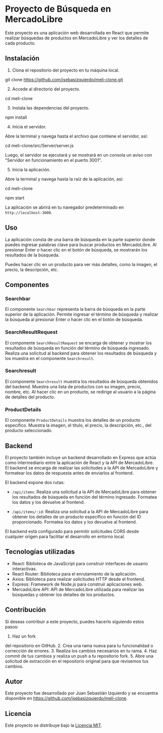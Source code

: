 # Proyecto de Búsqueda en MercadoLibre

Este proyecto es una aplicación web desarrollada en React que permite realizar búsquedas de productos en MercadoLibre y ver los detalles de cada producto.

## Instalación

1. Clona el repositorio del proyecto en tu máquina local.

git clone https://github.com/jsebasizquierdo/meli-clone.git

2. Accede al directorio del proyecto.

cd meli-clone

3. Instala las dependencias del proyecto.

npm install

4. Inicia el servidor.

Abre la terminal y navega hasta el archivo que contiene el servidor, así:

cd meli-clone/src/Server/server.js

Luego, el servidor se ejecutará y se mostrará en un consola un aviso con "Servidor en funcionamiento en el puerto 3001".

5. Inicia la aplicación.

Abre la terminal y navega hasta la raíz de la aplicación, así:

cd meli-clone

npm start

La aplicación se abrirá en tu navegador predeterminado en `http://localhost:3000`.

## Uso

La aplicación consta de una barra de búsqueda en la parte superior donde puedes ingresar palabras clave para buscar productos en MercadoLibre. Al presionar Enter o hacer clic en el botón de búsqueda, se mostrarán los resultados de la búsqueda.

Puedes hacer clic en un producto para ver más detalles, como la imagen, el precio, la descripción, etc.

## Componentes

### Searchbar

El componente `Searchbar` representa la barra de búsqueda en la parte superior de la aplicación. Permite ingresar el término de búsqueda y realizar la búsqueda al presionar Enter o hacer clic en el botón de búsqueda.

### SearchResultRequest

El componente `SearchResultRequest` se encarga de obtener y mostrar los resultados de búsqueda en función del término de búsqueda ingresado. Realiza una solicitud al backend para obtener los resultados de búsqueda y los muestra en el componente `Searchresult`.

### Searchresult

El componente `Searchresult` muestra los resultados de búsqueda obtenidos del backend. Muestra una lista de productos con su imagen, precio, nombre, etc. Al hacer clic en un producto, se redirige al usuario a la página de detalles del producto.

### ProductDetails

El componente `ProductDetails` muestra los detalles de un producto específico. Muestra la imagen, el título, el precio, la descripción, etc., del producto seleccionado.

## Backend

El proyecto también incluye un backend desarrollado en Express que actúa como intermediario entre la aplicación de React y la API de MercadoLibre. El backend se encarga de realizar las solicitudes a la API de MercadoLibre y formatear los datos de respuesta antes de enviarlos al frontend.

El backend expone dos rutas:

- `/api/items`: Realiza una solicitud a la API de MercadoLibre para obtener los resultados de búsqueda en función del término ingresado. Formatea los datos y los devuelve al frontend.

- `/api/items/:id`: Realiza una solicitud a la API de MercadoLibre para obtener los detalles de un producto específico en función del ID proporcionado. Formatea los datos y los devuelve al frontend.

El backend está configurado para permitir solicitudes CORS desde cualquier origen para facilitar el desarrollo en entorno local.

## Tecnologías utilizadas

- React: Biblioteca de JavaScript para construir interfaces de usuario interactivas.
- React Router: Biblioteca para el enrutamiento de la aplicación.
- Axios: Biblioteca para realizar solicitudes HTTP desde el frontend.
- Express: Framework de Node.js para construir aplicaciones web.
- MercadoLibre API: API de MercadoLibre utilizada para realizar las búsquedas y obtener los detalles de los productos.

## Contribución

Si deseas contribuir a este proyecto, puedes hacerlo siguiendo estos pasos:

1. Haz un fork

del repositorio en GitHub. 2. Crea una rama nueva para tu funcionalidad o corrección de errores. 3. Realiza los cambios necesarios en tu rama. 4. Haz commit de tus cambios y realiza un push a tu repositorio fork. 5. Abre una solicitud de extracción en el repositorio original para que revisemos tus cambios.

## Autor

Este proyecto fue desarrollado por Juan Sebastián Izquierdo y se encuentra disponible en https://github.com/jsebasizquierdo/meli-clone.

## Licencia

Este proyecto se distribuye bajo la [Licencia MIT](https://opensource.org/licenses/MIT).
